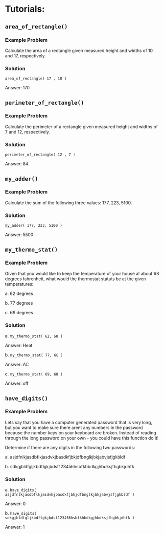 # Tutorials:


## `area_of_rectangle()` 

### Example Problem
Calculate the area of a rectangle given measured height and widths of 10 and 17,  respectively. 

### Solution
`area_of_rectangle( 17 , 10 )`

Answer: 170 

## `perimeter_of_rectangle()` 

### Example Problem
Calculate the perimeter of a rectangle given measured height and widths of 7 and 12,  respectively. 

### Solution
`perimeter_of_rectangle( 12 , 7 )`

Answer: 84

## `my_adder()` 

### Example Problem
Calculate the sum of the following three values:  177, 223, 5100.

### Solution
`my_adder( 177, 223, 5100 )` 

Answer: 5500

## `my_thermo_stat()`

### Example Problem
Given that you would like to keep the temperature of your house at about 68 degrees fahrenheit, what would the thermostat statuts be at the given temperatures:

a. 62 degrees

b. 77 degrees

c. 69 degrees

### Solution
a. `my_thermo_stat( 62, 68 )`

Answer: Heat

b. `my_thermo_stat( 77, 68 )` 

Answer: AC

c. `my_thermo_stat( 69, 68 )`  

Answer: off

## `have_digits()` 

### Example Problem
Lets say that you have a computer generated password that is very long, but you want to make sure there arent any numbers in the password because the number keys on your keyboard are broken. Instead of reading through the long password on your own - you could have this function do it! 

Determine if there are any digits in the following two passwords:

a. asjdfnlkjasdbflkjasdvkjbasdkfjbkjdfbnglkjbkjabvjsfjgkbldf 

b. sdkgjbldfgljkbdflgkjbdsf123456hsbfkhbdkgjhbdksjfhgbkjdhfk

### Solution
a. `have_digits( asjdfnlkjasdbflkjasdvkjbasdkfjbkjdfbnglkjbkjabvjsfjgkbldf )` 

Answer: 0

b. `have_digits( sdkgjbldfgljkbdflgkjbdsf123456hsbfkhbdkgjhbdksjfhgbkjdhfk )` 

Answer: 1